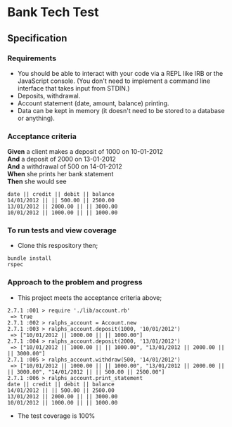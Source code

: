 # Bank Tech Test

## Specification

### Requirements

* You should be able to interact with your code via a REPL like IRB or the JavaScript console.  (You don't need to implement a command line interface that takes input from STDIN.)
* Deposits, withdrawal.
* Account statement (date, amount, balance) printing.
* Data can be kept in memory (it doesn't need to be stored to a database or anything).

### Acceptance criteria

**Given** a client makes a deposit of 1000 on 10-01-2012  
**And** a deposit of 2000 on 13-01-2012  
**And** a withdrawal of 500 on 14-01-2012  
**When** she prints her bank statement  
**Then** she would see

```
date || credit || debit || balance
14/01/2012 || || 500.00 || 2500.00
13/01/2012 || 2000.00 || || 3000.00
10/01/2012 || 1000.00 || || 1000.00
```

### To run tests and view coverage

* Clone this respository then;
```
bundle install
rspec
```

### Approach to the problem and progress

* This project meets the acceptance criteria above;

```
2.7.1 :001 > require './lib/account.rb'
 => true
2.7.1 :002 > ralphs_account = Account.new
2.7.1 :003 > ralphs_account.deposit(1000, '10/01/2012')
 => ["10/01/2012 || 1000.00 || || 1000.00"]
2.7.1 :004 > ralphs_account.deposit(2000, '13/01/2012')
 => ["10/01/2012 || 1000.00 || || 1000.00", "13/01/2012 || 2000.00 || || 3000.00"]
2.7.1 :005 > ralphs_account.withdraw(500, '14/01/2012')
 => ["10/01/2012 || 1000.00 || || 1000.00", "13/01/2012 || 2000.00 || || 3000.00", "14/01/2012 || || 500.00 || 2500.00"]
2.7.1 :006 > ralphs_account.print_statement
date || credit || debit || balance
14/01/2012 || || 500.00 || 2500.00
13/01/2012 || 2000.00 || || 3000.00
10/01/2012 || 1000.00 || || 1000.00
```

* The test coverage is 100%
